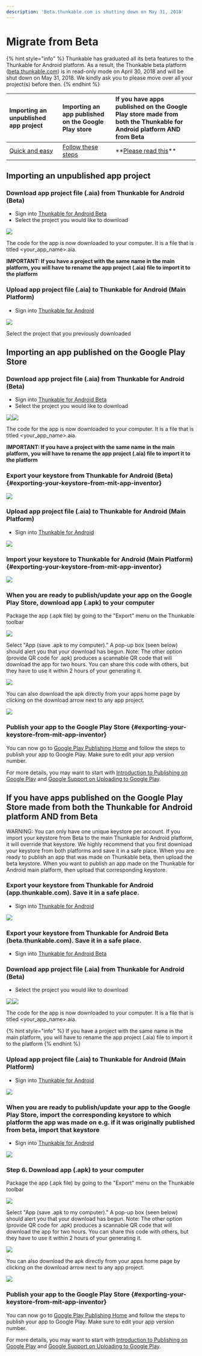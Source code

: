 ```yaml
---
description: 'Beta.thunkable.com is shutting down on May 31, 2018'
---
```


# Migrate from Beta

{% hint style="info" %}
Thunkable has graduated all its beta features to the Thunkable for Android platform. As a result, the Thunkable beta platform \([beta.thunkable.com](https://beta.thunkable.com)\) is in read-only mode on April 30, 2018 and will be shut down on May 31, 2018. We kindly ask you to please move over all your project\(s\) before then. 
{% endhint %}

| Importing an unpublished app project | Importing an app published on the Google Play store | If you have apps published on the Google Play store made from both the Thunkable for Android platform AND from Beta |
| :--- | :--- | :--- |
| [Quick and easy](migrate-from-beta.md#quick-import) | [Follow these steps](migrate-from-beta.md#publish-import) | \*\*[Please read this](migrate-from-beta.md#migrate-both)\*\* |

## Importing an unpublished app project

### Download app project file \(.aia\) from Thunkable for Android \(Beta\)

* Sign into [Thunkable for Android Beta](https://beta.thunkable.com)
* Select the project you would like to download 

![](../.gitbook/assets/migrate-fig-1.png)

The code for the app is now downloaded to your computer. It is a file that is titled &lt;your\_app\_name&gt;.aia.

**IMPORTANT: If you have a project with the same name in the main platform, you will have to rename the app project \(.aia\) file to import it to the platform**

### Upload app project file \(.aia\) to Thunkable for Android \(Main Platform\)

* Sign into [Thunkable for Android](https://app.thunkable.com)

![](../.gitbook/assets/legacy.png)

Select the project that you previously downloaded

## Importing an app published on the Google Play Store

### Download app project file \(.aia\) from Thunkable for Android \(Beta\)

* Sign into [Thunkable for Android Beta](https://beta.thunkable.com)
* Select the project you would like to download 

![](../.gitbook/assets/migrate-fig-1%20%281%29.png)![](https://github.com/thunkable/thunkable-docs/tree/4a752596e288fca776105e94dc5e863bb9a3e25a/assets/import-fig-9.png)

The code for the app is now downloaded to your computer. It is a file that is titled &lt;your\_app\_name&gt;.aia.

**IMPORTANT: If you have a project with the same name in the main platform, you will have to rename the app project \(.aia\) file to import it to the platform**

### Export your keystore from Thunkable for Android \(Beta\) {#exporting-your-keystore-from-mit-app-inventor}

![](../.gitbook/assets/migrate-fig-3.png)

### Upload app project file \(.aia\) to Thunkable for Android \(Main Platform\)

* Sign into [Thunkable for Android](https://app.thunkable.com)

![](../.gitbook/assets/legacy%20%281%29.png)

### Import your keystore to Thunkable for Android \(Main Platform\) {#exporting-your-keystore-from-mit-app-inventor}

![](../.gitbook/assets/migrate-fig-4.png)

### When you are ready to publish/update your app on the Google Play Store, download app \(.apk\) to your computer

Package the app \(.apk file\) by going to the "Export" menu on the Thunkable toolbar

![](https://thunkable.com/explore/img/share/Build_Dropdown.png)

Select "App \(save .apk to my computer\)." A pop-up box \(seen below\) should alert you that your download has begun. Note: The other option \(provide QR code for .apk\) produces a scannable QR code that will download the app for two hours. You can share this code with others, but they have to use it within 2 hours of your generating it.

![](https://thunkable.com/explore/img/share/Build_Popup.png)

You can also download the apk directly from your apps home page by clicking on the download arrow next to any app project.

![](https://thunkable.com/explore/img/share/download_apk.png)

### Publish your app to the Google Play Store {#exporting-your-keystore-from-mit-app-inventor}

You can now go to [Google Play Publishing Home](https://play.google.com/apps/publish/signup/) and follow the steps to publish your app to Google Play. Make sure to edit your app version number.

For more details, you may want to start with [Introduction to Publishing on Google Play](https://developer.android.com/distribute/tools/launch-checklist.html) and [Google Support on Uploading to Google Play](https://support.google.com/googleplay/android-developer/answer/113469?hl=en&topic=2365624&ctx=topic).

## If you have apps published on the Google Play Store made from both the Thunkable for Android platform AND from Beta

WARNING: You can only have one unique keystore per account. If you import your keystore from Beta to the main Thunkable for Android platform, it will override that keystore. We highly recommend that you first download your keystore from both platforms and save it in a safe place. When you are ready to publish an app that was made on Thunkable beta, then upload the beta keystore. When you want to publish an app made on the Thunkable for Android main platform, then upload that corresponding keystore.

### Export your keystore from Thunkable for Android \(app.thunkable.com\). Save it in a safe place.

* Sign into [Thunkable for Android](https://app.thunkable.com)

![](../.gitbook/assets/migrate-fig-3%20%281%29.png)

### Export your keystore from Thunkable for Android Beta \(beta.thunkable.com\). Save it in a safe place.

* Sign into [Thunkable for Android Beta](https://beta.thunkable.com)

### Download app project file \(.aia\) from Thunkable for Android \(Beta\)

* Select the project you would like to download 

![](../.gitbook/assets/migrate-fig-1%20%282%29.png)![](https://github.com/thunkable/thunkable-docs/tree/4a752596e288fca776105e94dc5e863bb9a3e25a/assets/import-fig-9.png)

The code for the app is now downloaded to your computer. It is a file that is titled &lt;your\_app\_name&gt;.aia.

{% hint style="info" %}
If you have a project with the same name in the main platform, you will have to rename the app project \(.aia\) file to import it to the platform
{% endhint %}

### Upload app project file \(.aia\) to Thunkable for Android \(Main Platform\)

* Sign into [Thunkable for Android](https://app.thunkable.com)

![](../.gitbook/assets/migrate-fig-2.png)

### When you are ready to publish/update your app to the Google Play Store, import the corresponding keystore to which platform the app was made on e.g. if it was originally published from beta, import that keystore

* Sign into [Thunkable for Android](https://app.thunkable.com)

![](../.gitbook/assets/migrate-fig-4%20%281%29.png)

### Step 6. Download app \(.apk\) to your computer

Package the app \(.apk file\) by going to the "Export" menu on the Thunkable toolbar

![](https://thunkable.com/explore/img/share/Build_Dropdown.png)

Select "App \(save .apk to my computer\)." A pop-up box \(seen below\) should alert you that your download has begun. Note: The other option \(provide QR code for .apk\) produces a scannable QR code that will download the app for two hours. You can share this code with others, but they have to use it within 2 hours of your generating it.

![](https://thunkable.com/explore/img/share/Build_Popup.png)

You can also download the apk directly from your apps home page by clicking on the download arrow next to any app project.

![](https://thunkable.com/explore/img/share/download_apk.png)

### Publish your app to the Google Play Store {#exporting-your-keystore-from-mit-app-inventor}

You can now go to [Google Play Publishing Home](https://play.google.com/apps/publish/signup/) and follow the steps to publish your app to Google Play. Make sure to edit your app version number.

For more details, you may want to start with [Introduction to Publishing on Google Play](https://developer.android.com/distribute/tools/launch-checklist.html) and [Google Support on Uploading to Google Play](https://support.google.com/googleplay/android-developer/answer/113469?hl=en&topic=2365624&ctx=topic).

